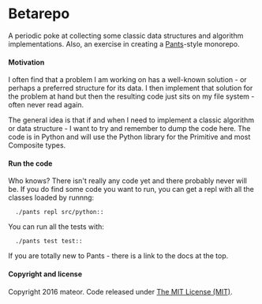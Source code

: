 # Betarepo

A periodic poke at collecting some classic data structures and algorithm implementations. Also, an exercise in creating a [Pants](https://github.com/pantsbuild/pants)-style
monorepo.

#### Motivation
I often find that a problem I am working on has a well-known solution - or perhaps a preferred structure for its data. I then implement that solution for the problem at hand but then the resulting code just sits on my file system - often never read again. 

The general idea is that if and when I need to implement a classic algorithm or data structure - I want to try and remember to dump the code here. The code is in Python and will use the Python library for the Primitive and most Composite types.

#### Run the code
Who knows? There isn't really any code yet and there probably never will be. If you do find some code you want to run, you can get a repl with all the classes loaded by runnng:

      ./pants repl src/python::
You can run all the tests with:

      ./pants test test::
If you are totally new to Pants - there is a link to the docs at the top.

#### Copyright and license
Copyright 2016 mateor.
Code released under [The MIT License (MIT)](https://github.com/mateor/betarepo/blob/master/MIT-LICENSE.txt).
